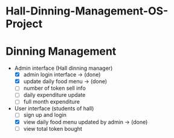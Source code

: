 # Hall-Dinning-Management-OS-Project

# Dinning Management

- Admin interface (Hall dinning manager)
    - [x]  admin login interface                 -> (done)
    - [x]  update daily food menu                -> (done)
    - [ ]  number of token sell info
    - [ ]  daily expenditure update
    - [ ]  full month expenditure
- User interface (students of hall)
    - [ ]  sign up and login
    - [x]  view daily food menu updated by admin -> (done)
    - [ ]  view total token bought
